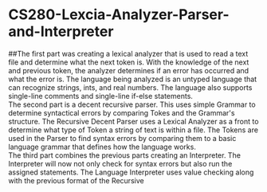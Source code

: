 # CS280-Lexcia-Analyzer-Parser-and-Interpreter 

##The first part was creating a lexical analyzer that is used to read a text file and determine what the next token is. With the
knowledge of the next and previous token, the analyzer determines if an error has occurred and what the error is. The language
being analyzed is an untyped language that can recognize strings, ints, and real numbers. The language also supports single-line
comments and single-line if-else statements. <br>
The second part is a decent recursive parser. This uses simple Grammar to determine syntactical errors by comparing Tokes and
the Grammar's structure. The Recursive Decent Parser uses a Lexical Analyzer as a front to determine what type of Token a string
of text is within a file. The Tokens are used in the Parser to find syntax errors by comparing them to a basic language grammar
that defines how the language works. <br>
The third part combines the previous parts creating an Interpreter. The Interpreter will now not only check for syntax errors but
also run the assigned statements. The Language Interpreter uses value checking along with the previous format of the Recursive
